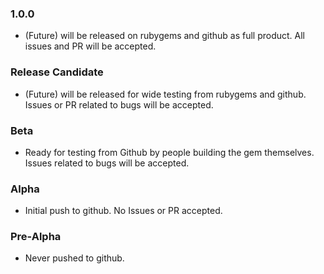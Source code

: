 ### 1.0.0
- (Future) will be released on rubygems and github as full product.  All issues and PR will be accepted.

### Release Candidate
- (Future) will be released for wide testing from rubygems and github.  Issues or PR related to bugs will be accepted.

### Beta
- Ready for testing from Github by people building the gem themselves.  Issues related to bugs will be accepted.

### Alpha
- Initial push to github.  No Issues or PR accepted.

### Pre-Alpha
- Never pushed to github.
